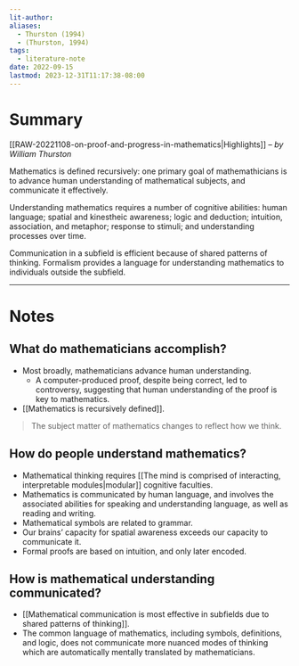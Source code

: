 ```yaml
---
lit-author: 
aliases:
  - Thurston (1994)
  - (Thurston, 1994)
tags:
  - literature-note
date: 2022-09-15
lastmod: 2023-12-31T11:17:38-08:00
---
```

# Summary

[[RAW-20221108-on-proof-and-progress-in-mathematics|Highlights]] – *by William Thurston*

Mathematics is defined recursively: one primary goal of mathemathicians is to advance human understanding of mathematical subjects, and communicate it effectively.

Understanding mathematics requires a number of cognitive abilities: human language; spatial and kinestheic awareness; logic and deduction; intuition, association, and metaphor; response to stimuli; and understanding processes over time.

Communication in a subfield is efficient because of shared patterns of thinking. Formalism provides a language for understanding mathematics to individuals outside the subfield.


---
# Notes

## What do mathematicians accomplish?

- Most broadly, mathematicians advance human understanding.
	- A computer-produced proof, despite being correct, led to controversy, suggesting that human understanding of the proof is key to mathematics.
- [[Mathematics is recursively defined]].

> The subject matter of mathematics changes to reflect how we think.

## How do people understand mathematics?

- Mathematical thinking requires [[The mind is comprised of interacting, interpretable modules|modular]] cognitive faculties.
- Mathematics is communicated by human language, and involves the associated abilities for speaking and understanding language, as well as reading and writing.
- Mathematical symbols are related to grammar.
- Our brains’ capacity for spatial awareness exceeds our capacity to communicate it.
- Formal proofs are based on intuition, and only later encoded.

## How is mathematical understanding communicated?

- [[Mathematical communication is most effective in subfields due to shared patterns of thinking]].
- The common language of mathematics, including symbols, definitions, and logic, does not communicate more nuanced modes of thinking which are automatically mentally translated by mathematicians.